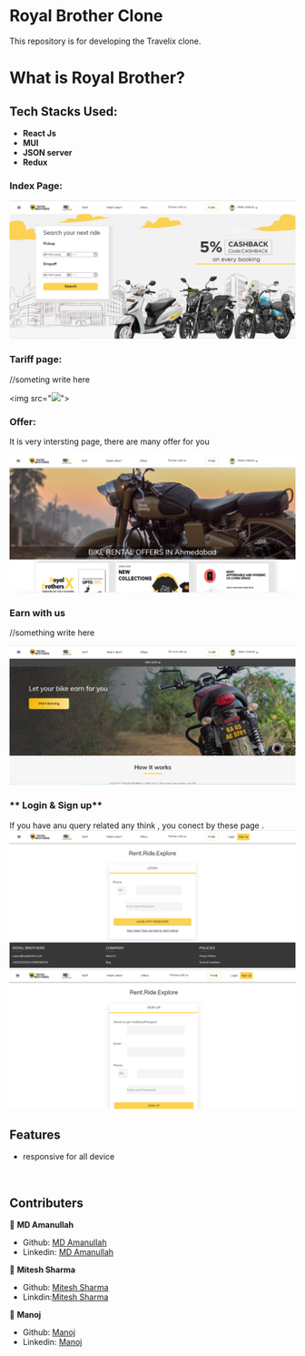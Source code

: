 # Royal Brother Clone
This repository is for developing the Travelix clone.





# What is Royal Brother?





## Tech Stacks Used:
 
- **React Js**
- **MUI**
- **JSON server**
- **Redux**


### **Index Page:**


<img src="src/Photo/Readme_Home.PNG">
<br>

### **Tariff page:**

//someting write here

<img src="<img src="src/Photo/Readme_Tariff.PNG">">
<br>

### **Offer:**

It is very intersting page, there are many offer for you

<img src="src/Photo/Readme_Offer.PNG">
<br>

### **Earn with us**

//something write here

<img src="src/Photo/Readme_Earn.PNG">
<br>

### ** Login & Sign up**

If you have anu query related any think , you conect by these page .
<img src="src/Photo/Readme_Login.PNG">
<img src="src/Photo/Readme_Sign.PNG">
<br>
## Features

* responsive for all device

<br>


## Contributers

 👤 **MD Amanullah**

- Github: [MD Amanullah](https://github.com/Amanullah21)
- Linkedin: [MD Amanullah](https://www.linkedin.com/in/Amanullah21)


👤 **Mitesh Sharma**

- Github: [Mitesh Sharma](https://github.com/ms00110011)
- Linkdin:[Mitesh Sharma](https://www.linkedin.com/in/miteshsharma1/)

👤 **Manoj**

- Github: [Manoj](https://github.com/amnishad0512)
- Linkedin: [Manoj](https://www.linkedin.com/in/amnishad0512/)


